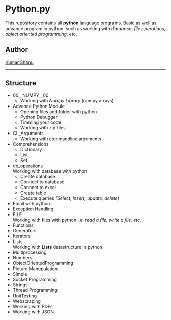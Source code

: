 # Python.py

This repository contains all **python** language programs. Basic as well as advance program in python.
such as working with *database*, *file operations*, *object oriented programming*, etc.

## Author

[Kumar Shanu](https://github.com/its-Kumar/)

---

## Structure

* 00__NUMPY__00
  * Working with *Numpy Library* (numpy arrays).
* Advance Python Module
  - Opening files and folder with python
  - Python Debugger
  - Timming your code
  - Working with zip files
* CL_Arguments
  - Working with commandline arguments
* Comprehensions
  - Dictionary
  - List
  - Set
* db_operations\
Working with database with python
  * Create database
  * Connect to database
  * Connect to excel
  * Create table
  * Execute queries *(Select, Insert, update, delete)*
* Email with python
* Exception Handling
* FILE\
Working with files with python i.e. *read a file, write a file, etc.*
* Functions
* Generators
* Iterators
* Lists\
Working with **Lists** datastructure in python.
* Multiprocessing
* Numbers
* ObjectOrientedProgramming
* Picture Manupulation
* Simple
* Socket Programming
* Strings
* Thread Programming
* UnitTesting
* Webscraping
* Working with PDFs
* Working with JSON
